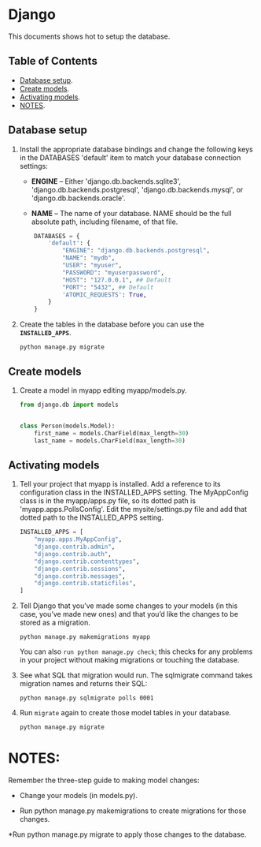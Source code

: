 # Django
This documents shows hot to setup the database.

## Table of Contents

- [Database setup](#database-setup).
- [Create models](#create-models).
- [Activating models](#activating-models).
- [NOTES](#notes).

## Database setup


1. Install the appropriate database bindings and change the following keys in the DATABASES 'default' item to match your database connection settings:

    *   **ENGINE** – Either 'django.db.backends.sqlite3', 'django.db.backends.postgresql', 'django.db.backends.mysql', or 'django.db.backends.oracle'.

    *   **NAME** – The name of your database. NAME should be the full absolute path, including filename, of that file. 


    ```python
        DATABASES = {
            'default': {
                "ENGINE": "django.db.backends.postgresql",
                "NAME": "mydb",
                "USER": "myuser",
                "PASSWORD": "myuserpassword",
                "HOST": "127.0.0.1", ## Default
                "PORT": "5432", ## Default
                'ATOMIC_REQUESTS': True,
            }
        }
    ```

2. Create the tables in the database before you can use the **``INSTALLED_APPS``**.
    ```shell
    python manage.py migrate
    ```

## Create models

1. Create a model in myapp editing myapp/models.py.
    
    ```python
    from django.db import models


    class Person(models.Model):
        first_name = models.CharField(max_length=30)
        last_name = models.CharField(max_length=30)
    ```

## Activating models

1. Tell your project that myapp is installed. Add a reference to its configuration class in the INSTALLED_APPS setting.  The MyAppConfig class is in the myapp/apps.py file, so its dotted path is 'myapp.apps.PollsConfig'. Edit the mysite/settings.py file and add that dotted path to the INSTALLED_APPS setting.
    
    ```python
    INSTALLED_APPS = [
        "myapp.apps.MyAppConfig",
        "django.contrib.admin",
        "django.contrib.auth",
        "django.contrib.contenttypes",
        "django.contrib.sessions",
        "django.contrib.messages",
        "django.contrib.staticfiles",
    ]
    ```


2. Tell Django that you’ve made some changes to your models (in this case, you’ve made new ones) and that you’d like the changes to be stored as a migration.
    
    ```shell
    python manage.py makemigrations myapp
    ```
    You can also ``run python manage.py check``; this checks for any problems in your project without making migrations or touching the database.

3.  See what SQL that migration would run. The sqlmigrate command takes migration names and returns their SQL:

     ```shell
    python manage.py sqlmigrate polls 0001
    ```

4.  Run ``migrate`` again to create those model tables in your database.

    ```shell
    python manage.py migrate
    ```

# NOTES:

Remember the three-step guide to making model changes:

* Change your models (in models.py).

* Run python manage.py makemigrations to create migrations for those changes.

*Run python manage.py migrate to apply those changes to the database.